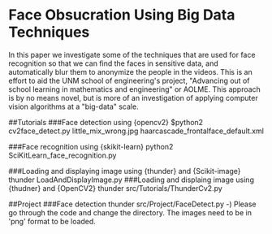 # Face Obsucration Using Big Data Techniques

In this paper we investigate some of the techniques that are used
for face recognition so that we can find the faces in sensitive data,
and automatically blur them to anonymize the people in the videos.
This is an effort to aid the UNM school of engineering's project,
"Advancing out of school learning in mathematics and engineering"
or AOLME. This approach is by no means novel, but is more of
an investigation of applying computer vision algorithms at a
"big-data" scale.

##Tutorials
###Face detection using {opencv2}
$python2 cv2face_detect.py little_mix_wrong.jpg haarcascade_frontalface_default.xml

###Face recognition using {skikit-learn}
python2 SciKitLearn_face_recognition.py

###Loading and displaying image using {thunder} and {Scikit-image}
thunder LoadAndDisplayImage.py
###Loading and displaing image using {thudner} and {OpenCV2}
thunder src/Tutorials/ThunderCv2.py

##Project
###Face detection
thunder src/Project/FaceDetect.py
 -) Please go through the code and change the directory. The images
    need to be in 'png' format to be loaded.
